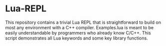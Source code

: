 # Lua-REPL
This repository contains a trivial Lua REPL that is straightforward to build on most any environment with a C++ compiler. Examples.lua is meant to be easily understandable by programmers who already know C/C++. This script demonstrates all Lua keywords and some key library functions.
